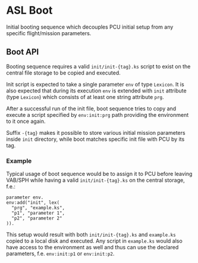 # ASL Boot
Initial booting sequence which decouples PCU initial setup from any specific flight/mission parameters.

## Boot API
Booting sequence requires a valid ```init/init-{tag}.ks``` script to exist on the central file storage to be copied and executed.

Init script is expected to take a single parameter ```env``` of type ```Lexicon```.
It is also expected that during its execution ```env``` is extended with ```init``` attribute (type ```Lexicon```) which consists of at least one string attribute ```prg```.

After a successful run of the init file, boot sequence tries to copy and execute a script specified by ```env:init:prg``` path providing the environment to it once again.

Suffix ```-{tag}``` makes it possible to store various initial mission parameters inside ```init``` directory, while boot matches specific init file with PCU by its tag.

### Example
Typical usage of boot sequence would be to assign it to PCU before leaving VAB/SPH while having a valid ```init/init-{tag}.ks``` on the central storage, f.e.:
```
parameter env.
env:add("init", lex(
  "prg", "example.ks",
  "p1", "parameter 1",
  "p2", "parameter 2"
)).
```
This setup would result with both ```init/init-{tag}.ks``` and ```example.ks``` copied to a local disk and executed.
Any script in ```example.ks``` would also have access to the environment as well and thus can use the declared parameters, f.e. ```env:init:p1``` or ```env:init:p2```.
